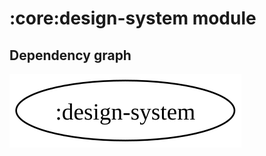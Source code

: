 # :core:design-system module
## Dependency graph
![Dependency graph](../docs/images/graphs/dep_graph_design_system.svg)
